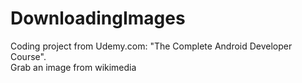 # DownloadingImages
Coding project from Udemy.com: "The Complete Android Developer Course".<br />Grab an image from wikimedia
